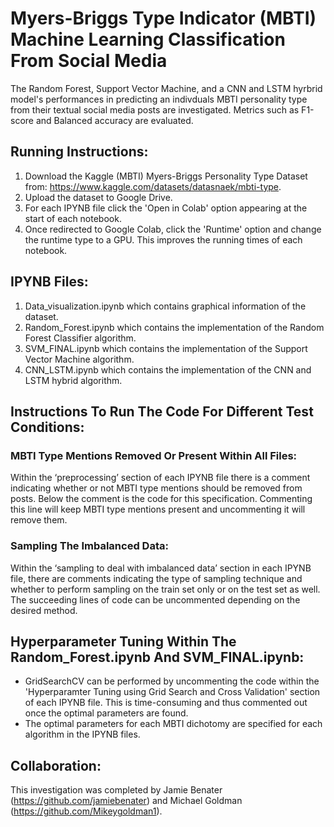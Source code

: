 # Myers-Briggs Type Indicator (MBTI) Machine Learning Classification From Social Media 
The Random Forest, Support Vector Machine, and a CNN and LSTM hyrbrid model's performances in predicting an indivduals MBTI personality type from their  textual social media posts are investigated. Metrics such as F1-score and Balanced accuracy are evaluated.
## Running Instructions:
1. Download the Kaggle (MBTI) Myers-Briggs Personality Type Dataset from: https://www.kaggle.com/datasets/datasnaek/mbti-type.
2. Upload the dataset to Google Drive.
3. For each IPYNB file click the 'Open in Colab' option appearing at the start of each notebook.
4. Once redirected to Google Colab, click the 'Runtime' option and change the runtime type to a GPU. This improves the running times of each notebook.
## IPYNB Files:
1. Data_visualization.ipynb which contains graphical information of the dataset. 
2. Random_Forest.ipynb which contains the implementation of the Random Forest Classifier algorithm.
3. SVM_FINAL.ipynb which contains the implementation of the Support Vector Machine algorithm.
4. CNN_LSTM.ipynb which contains the implementation of the CNN and LSTM hybrid algorithm.
## Instructions To Run The Code For Different Test Conditions:
### MBTI Type Mentions Removed Or Present Within All Files:
Within the ‘preprocessing’ section of each IPYNB file there is a comment indicating whether or not MBTI type mentions should be removed from posts. Below the comment is the code for this specification. Commenting this line will keep MBTI type mentions present and uncommenting it will remove them.
### Sampling The Imbalanced Data: 
Within the ‘sampling to deal with imbalanced data’ section in each IPYNB file, there are comments indicating the type of sampling technique and whether to perform sampling on the train set only or on the test set as well. The succeeding lines of code can be uncommented depending on the desired method.

## Hyperparameter Tuning Within The Random_Forest.ipynb And SVM_FINAL.ipynb:
- GridSearchCV can be performed by uncommenting the code within the 'Hyperparamter Tuning using Grid Search and Cross Validation' section of each IPYNB file. This is time-consuming and thus commented out once the optimal parameters are found. 
- The optimal parameters for each MBTI dichotomy are specified for each algorithm in the IPYNB files. 

## Collaboration:
This investigation was completed by Jamie Benater (https://github.com/jamiebenater) and Michael Goldman (https://github.com/Mikeygoldman1).

